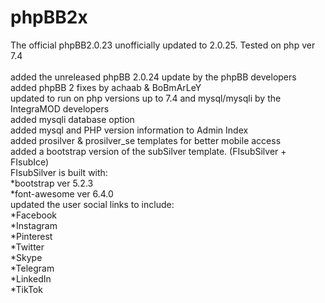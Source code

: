 # phpBB2x
The official phpBB2.0.23 unofficially updated to 2.0.25. Tested on php ver 7.4<br />
<br />
added the unreleased phpBB 2.0.24 update by the phpBB developers<br />
added phpBB 2 fixes by achaab & BoBmArLeY<br />
updated to run on php versions up to 7.4 and mysql/mysqli by the IntegraMOD developers<br />
added mysqli database option<br />
added mysql and PHP version information to Admin Index<br />
added prosilver & prosilver_se templates for better mobile access<br />
added a bootstrap version of the subSilver template. (FIsubSilver + FIsubIce)<br />
FIsubSilver is built with:<br />
  *bootstrap ver 5.2.3<br />
  *font-awesome ver 6.4.0<br />
updated the user social links to include:<br />
  *Facebook<br />
  *Instagram<br />
  *Pinterest<br />
  *Twitter<br />
  *Skype<br />
  *Telegram<br />
  *LinkedIn<br />
  *TikTok<br />
